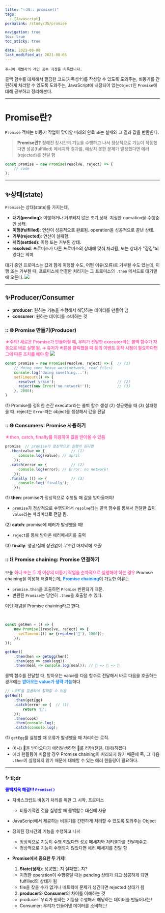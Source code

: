 ```yaml
---
title: "✨JS:: promise()"
tags:
  - [Javascript]
permalink: /study/JS/promise

navigation: true
toc: true
toc_sticky: true

date: 2021-08-08
last_modified_at: 2021-08-08
---
```


`주니어 개발자의 개인 공부 과정을 기록합니다.`

콜백 함수를 대체해서 깔끔한 코드(가독성↑)를 작성할 수 있도록 도와주는,
비동기를 간편하게 처리할 수 있도록 도와주는, 
JavaScript에 내장되어 있는`Object`인 `Promise`에 대해 공부하고 정리해본다.

---
# Promise란?
`Promise` 객체는 비동기 작업이 맞이할 미래의 완료 또는 실패와 그 결과 값을 반환한다.

>**Promise란?**
정해진 장시간의 기능을 수행하고 나서 정상적으로 기능이 작동했다면 성공(fulfilled) 메세지와 결과를, 예상치 못한 문제가 발생했다면 에러(rejected)를 전달 함

```jsx
const promise = new Promise(resolve, reject) => {
	// code
};
```

---

## ✨상태(state)

`Promise`는 상태(state)를 가지는데,
- **대기(pending)**: 이행하거나 거부되지 않은 초기 상태. 지정한 operation을 수행중인 상태.
- **이행(fulfilled)**: 연산이 성공적으로 완료됨. operation을 성공적으로 끝낸 상태.
- **거부(rejected)**: 연산이 실패함.
- **처리(settled)**: 이행 또는 거부된 상태.
- **resolved**: 프로미스가 다른 프로미스의 상태에 맞춰 처리됨, 또는 상태가 "잠김"되었다는 의미

대기 중인 프로미스는 값과 함게 이행할 수도, 어떤 이유(오류)로 거부될 수도 있는데, 이행 또는 거부될 때, 프로미스에 연결한 처리기는 그 프로미스의 `.then` 메서드로 대기열에 오른다.
![](https://images.velog.io/images/april_5/post/2f9051c4-ac49-4b57-8864-5c8eb84a8f58/image.png)

---

## ✨Producer/Consumer

- **producer**: 원하는 기능을 수행해서 해당하는 데이터를 만들어 냄
- **consumer**: 원하는 데이터를 소비하는 것


### :: 🌐 Promise 만들기(Producer)
<span style="color:hotpink">**★주의! 새로운 Promise가 만들어질 때, 우리가 전달한 executor라는 콜백 함수가 자동으로 바로 실행 됨.
  ➔ 유저가 버튼을 클릭했을 때 등의 이벤트 동작 시점이 필요하다면 그에 따른 조치를 해야 함**</span>
![](https://images.velog.io/images/april_5/post/3cb28788-12a3-4d8f-be03-124761171c50/image.png)

```jsx
const promise = new Promise(resolve, reject) => {  // (1)
	// doing some heave work(network, read files)
    console.log('doing something...');
    setTimeout(() => {
      resolve('yrkim');                            // (2)
      reject(new Error('no network!'));            // (3)
    }, 2000);
}
```
(1) Promise를 정의한 순간 executor라는 콜백 함수 생성
(2) 성공했을 때
(3) 실패했을 때. reject는 `Error`라는 object를 생성해서 값을 전달


### :: 🌐 Consumers: Promise 사용하기
<span style="color:hotpink">**★then, catch, finally를 이용하여 값을 받아올 수 있음**</span>
```jsx
promise  // promise가 정상적으로 실행이 된다면
  .then(value => {            // (1)
      console.log(value); // april
	});
  .catch(error => {           // (2)
      console.log(error); // Error: no network!
	}); 
  .finally (() => {           // (3)
      console.log('finally');
	}); 
```

(1) **then**: promise가 정상적으로 수행될 때 값을 받아올꺼야!
  - `promise`가 정상적으로 수행되어서 `resolve`라는 콜백 함수를 통해서 전달한 값이 `value`라는 파라미터로 전달 됨.
  
(2) **catch**: promise에 에러가 발생했을 때!
  - `reject`를 통해 받아온 에러메세지를 출력
  
(3) **finally**: 성공/실패 상관없이 무조건 마지막에 호출!

### :: ⛓ Promise chaining: Promise 연결하기
보통 <span style="color:hotpink">**하나 또는 두 개 이상의 비동기 작업을 순차적으로 실행해야 하는 경우**</span> Promise chaining을 이용해 해결하는데,
<span style="color:dodgerblue">**Promise chaining**</span>이 가능한 이유는 
- `promise.then`을 호출하면 `Promise` 반환되기 때문. 
- 반환된 `Promise`는 당연히 `.then`을 호출할 수 있다. 

이런 개념을 Promise chaining라고 한다.

<br />

```jsx
const getHen = () => {
    new Promise((resolve, reject) => {
      setTimeout(() => {resolve('🐓'), 1000});
    });
});

getHen()
    .then(hen => getEgg(hen))
    .then(egg => cook(egg))
    .then(meal => console.log(meal)); // 🐓 => 🥚 => 🥠
```

콜백 함수를 전달할 때, 받아오는 value를 다음 함수로 전달해서 바로 다음을 호출하는 경우에는 <span style="color:dodgerblue">**받아오는 value가 생략 가능**</span>하다
```jsx
// ↓코드를 깔끔하게 정리할 수 있음
getHen()
    .then(getEgg)
    .catch(error => {  // (1)
        return '🌭'; 
    });
    .then(cook)
    .then(console.log);
    .catch(console.log);
```
(1) `getEgg`를 실행할 때 오류가 발생했을 때 처리하는 로직. 
  - 예시) 🐓을 받아오다가 에러발생하면 🌭를 리턴(전달, 대체)하겠다
  - 에러 핸들링이 미흡할 경우 Promise chaining이 처리되지 않기 때문에 즉, 그 다음 `.then`이 실행되지 않기 때문에 대체할 수 있는 에러 핸들링이 필요하다.
  
---

### ✨ tl;dr
<span style="color:blue">**콜백지옥 해결!!! `Promise()`**</span>

- 자바스크립트 비동기 처리를 위한 그 시작, 프로미스
  - 비동기적인 것을 실행할 때 콜백함수 대신에 사용

- JavaScript에서 제공하는 비동기를 간편하게 처리할 수 있도록 도와주는 Object
- 정의된 장시간의 기능을 수행하고 나서
  - 정상적으로 기능이 수행 되었다면 성공 메세지와 처리결과를 전달해주고
  - 정상적으로 기능이 수행되지 않았다면 에러 메세지를 전달 함

- **Promise에서 중요한 두 가지!**
  1) **State(상태)**: 성공했는지 실패했는지? 
    - 지정한 operation이 수행중일 때는 pending 상태가 되고 성공하게 되면 fulfilled의 상태가 됨
    - file을 찾을 수가 없거나 네트웍에 문제가 생긴다면 rejected 상태가 됨

  2) **producer**와 **Consumer**의 차이를 이해하는 것
    - producer: 우리가 원하는 기능을 수행해서 해당하는 데이터를 만들어내는!
    - Consumer: 우리가 만들어낸 데이터를 소비하는!

